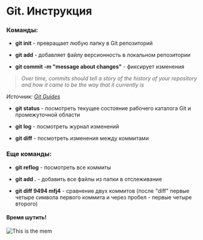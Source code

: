 # Git. Инструкция

### Команды:

* **git init** - превращает любую папку в Git репозиторий

* **git add** - добавляет файлу версионность в локальном репозитории

* **git commit -m "message about changes"** - фиксирует изменения
>*Over time, commits should tell a story of the history of your repository and how it came to be the way that it currently is*

*Источник: [Git Guides](https://github.com/git-guides)*

* **git status** - посмотреть текущее состояние рабочего каталога Git и промежуточной области

* **git log** - посмотреть журнал изменений

* **git diff** - посмотреть изменения между коммитами

### Еще команды:

* **git reflog** - посмотреть все коммиты

* **git add .** - добавить все файлы из папки в отслеживание

* **git diff 9494 mfj4** - сравнение двух коммитов (после "diff" первые четыре символа первого коммита и через пробел - первые четыре второго)

####  Время шутить!

![This is the mem](https://cs8.pikabu.ru/post_img/2018/02/16/7/1518781717140773572.jpg)